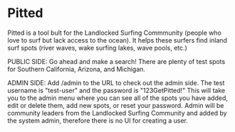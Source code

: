 # Pitted

Pitted is a tool bult for the Landlocked Surfing Commmunity (people who love to surf but lack access to the ocean). It helps these surfers find inland surf spots (river waves, wake surfing lakes, wave pools, etc.)

PUBLIC SIDE: Go ahead and make a search! There are plenty of test spots for Southern California, Arizona, and Michigan.

ADMIN SIDE: Add /admin to the URL to check out the admin side. The test username is "test-user" and the password is "123GetPitted!" This will take you to the admin menu where you can see all of the spots you have added, edit or delete them, add new spots, or reset your password. Admin will be community leaders from the Landlocked Surfing Community and added by the system admin, therefore there is no UI for creating a user.

